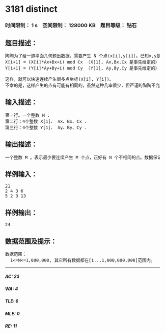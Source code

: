 # 3181 distinct   
### 时间限制： 1 s&nbsp;&nbsp;&nbsp;&nbsp;空间限制： 128000 KB&nbsp;&nbsp;&nbsp;&nbsp;题目等级： 钻石  
## 题目描述：  

<pre>
陶陶为了给一道平面几何题出数据，需要产生 N 个点(x[i],y[i])。已知x,y是由伪随机函数顺序产生，即：
X[i+1] = (X[i]*Ax+Bx+i) mod Cx  (X[1], Ax,Bx,Cx 是事先给定的）
Y[i+1] = (Y[i]*Ay+By+i) mod Cy  (Y[1], Ay,By,Cy 是事先给定的）
 
这样，就可以快速连续产生很多点坐标(X[i], Y[i])。
不幸的是，这样产生的点有可能有相同的，虽然这种几率很少，但严谨的陶陶不允许这种事发生。陶陶要求你帮助他解决最少要产生前多少项时，正好有 N 个不相同的点。
</pre>
  
  
## 输入描述：  

<pre>
第一行。一个整数 N .
第二行：4个整数 X[1]、 Ax、Bx、Cx .
第三行：4个整数 Y[1]、 Ay、By、Cy .
</pre>
  
  
## 输出描述：  

<pre>
一个整数 M 。表示最少要连续产生 M 个点，正好有 N 个不相同的点。数据保证有答案。
</pre>
  
  
## 样例输入：  

<pre>
21
2 4 3 6
5 2 3 13
</pre>
  
  
## 样例输出：  

<pre>
24
</pre>
  
  
## 数据范围及提示：  

<pre>
数据范围：
  1<=N<=1,000,000, 其它所有数据都在[1...1,000,000,000]范围内。
</pre>
  
  
***  

##### AC: 23  
##### WA: 4  
##### TLE: 6  
##### MLE: 0  
##### RE: 11  
